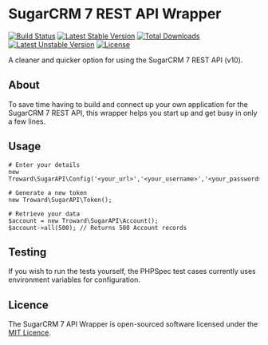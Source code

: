 # SugarCRM 7 REST API Wrapper

[![Build Status](https://travis-ci.org/ollie-troward/sugarcrm-api.svg?branch=develop)](https://travis-ci.org/ollie-troward/sugarcrm-api)
[![Latest Stable Version](https://poser.pugx.org/troward/sugarcrm-api/v/stable)](https://packagist.org/packages/troward/sugarcrm-api) 
[![Total Downloads](https://poser.pugx.org/troward/sugarcrm-api/downloads)](https://packagist.org/packages/troward/sugarcrm-api) 
[![Latest Unstable Version](https://poser.pugx.org/troward/sugarcrm-api/v/unstable)](https://packagist.org/packages/troward/sugarcrm-api) 
[![License](https://poser.pugx.org/troward/sugarcrm-api/license)](https://packagist.org/packages/troward/sugarcrm-api)

A cleaner and quicker option for using the SugarCRM 7 REST API (v10).

About
------------

To save time having to build and connect up your own application for the SugarCRM 7 REST API, 
this wrapper helps you start up and get busy in only a few lines. 

Usage
------------

    # Enter your details
    new Troward\SugarAPI\Config('<your_url>','<your_username>','<your_password>','<your_consumer_key>','<your_consumer_secret>');
    
    # Generate a new token
    new Troward\SugarAPI\Token();
    
    # Retrieve your data
    $account = new Troward\SugarAPI\Account();
    $account->all(500); // Returns 500 Account records

Testing
------------

If you wish to run the tests yourself, the PHPSpec test cases currently uses environment variables for configuration.

Licence
-------
The SugarCRM 7 API Wrapper is open-sourced software licensed under the [MIT Licence](http://opensource.org/licenses/MIT).